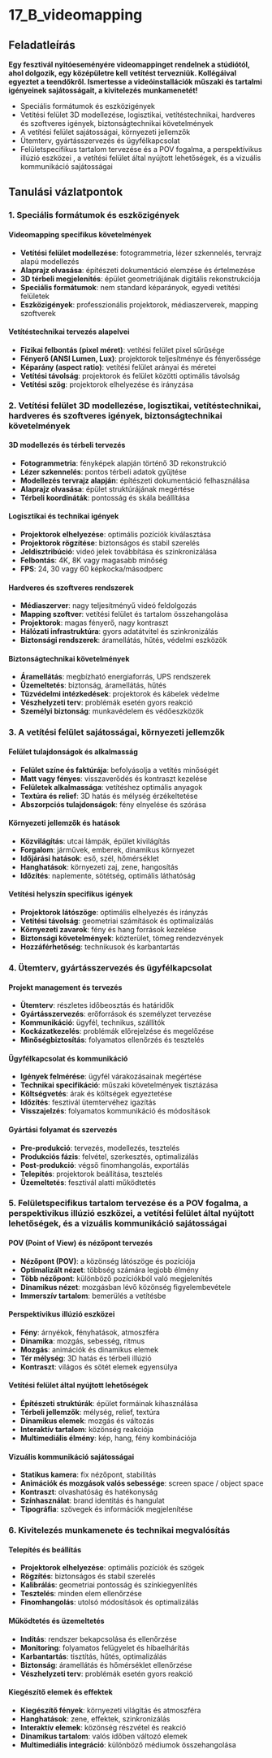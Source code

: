 # 17_B_videomapping

## Feladatleírás

**Egy fesztivál nyitóeseményére videomappinget rendelnek a stúdiótól, ahol dolgozik, egy középületre kell vetítést tervezniük. Kollégáival egyeztet a teendőkről. Ismertesse a videóinstallációk műszaki és tartalmi igényeinek sajátosságait, a kivitelezés munkamenetét!**

- Speciális formátumok és eszközigények
- Vetítési	felület  3D  modellezése,  logisztikai,  vetítéstechnikai,	hardveres	és szoftveres igények, biztonságtechnikai követelmények
- A vetítési felület sajátosságai, környezeti jellemzők
- Ütemterv, gyártásszervezés és ügyfélkapcsolat
- Felületspecifikus tartalom tervezése és a POV fogalma, a perspektívikus illúzió eszközei , a vetítési felület által nyújtott lehetőségek, és a vizuális kommunikáció sajátosságai

## Tanulási vázlatpontok

### 1. Speciális formátumok és eszközigények

#### Videomapping specifikus követelmények
- **Vetítési felület modellezése**: fotogrammetria, lézer szkennelés, tervrajz alapú modellezés
- **Alaprajz olvasása**: építészeti dokumentáció elemzése és értelmezése
- **3D térbeli megjelenítés**: épület geometriájának digitális rekonstrukciója
- **Speciális formátumok**: nem standard képarányok, egyedi vetítési felületek
- **Eszközigények**: professzionális projektorok, médiaszerverek, mapping szoftverek

#### Vetítéstechnikai tervezés alapelvei
- **Fizikai felbontás (pixel méret)**: vetítési felület pixel sűrűsége
- **Fényerő (ANSI Lumen, Lux)**: projektorok teljesítménye és fényerőssége
- **Képarány (aspect ratio)**: vetítési felület arányai és méretei
- **Vetítési távolság**: projektorok és felület közötti optimális távolság
- **Vetítési szög**: projektorok elhelyezése és irányzása

### 2. Vetítési felület 3D modellezése, logisztikai, vetítéstechnikai, hardveres és szoftveres igények, biztonságtechnikai követelmények

#### 3D modellezés és térbeli tervezés
- **Fotogrammetria**: fényképek alapján történő 3D rekonstrukció
- **Lézer szkennelés**: pontos térbeli adatok gyűjtése
- **Modellezés tervrajz alapján**: építészeti dokumentáció felhasználása
- **Alaprajz olvasása**: épület struktúrájának megértése
- **Térbeli koordináták**: pontosság és skála beállítása

#### Logisztikai és technikai igények
- **Projektorok elhelyezése**: optimális pozíciók kiválasztása
- **Projektorok rögzítése**: biztonságos és stabil szerelés
- **Jeldisztribúció**: videó jelek továbbítása és szinkronizálása
- **Felbontás**: 4K, 8K vagy magasabb minőség
- **FPS**: 24, 30 vagy 60 képkocka/másodperc

#### Hardveres és szoftveres rendszerek
- **Médiaszerver**: nagy teljesítményű videó feldolgozás
- **Mapping szoftver**: vetítési felület és tartalom összehangolása
- **Projektorok**: magas fényerő, nagy kontraszt
- **Hálózati infrastruktúra**: gyors adatátvitel és szinkronizálás
- **Biztonsági rendszerek**: áramellátás, hűtés, védelmi eszközök

#### Biztonságtechnikai követelmények
- **Áramellátás**: megbízható energiaforrás, UPS rendszerek
- **Üzemeltetés**: biztonság, áramellátás, hűtés
- **Tűzvédelmi intézkedések**: projektorok és kábelek védelme
- **Vészhelyzeti terv**: problémák esetén gyors reakció
- **Személyi biztonság**: munkavédelem és védőeszközök

### 3. A vetítési felület sajátosságai, környezeti jellemzők

#### Felület tulajdonságok és alkalmasság
- **Felület színe és faktúrája**: befolyásolja a vetítés minőségét
- **Matt vagy fényes**: visszaverődés és kontraszt kezelése
- **Felületek alkalmassága**: vetítéshez optimális anyagok
- **Textúra és relief**: 3D hatás és mélység érzékeltetése
- **Abszorpciós tulajdonságok**: fény elnyelése és szórása

#### Környezeti jellemzők és hatások
- **Közvilágítás**: utcai lámpák, épület kivilágítás
- **Forgalom**: járművek, emberek, dinamikus környezet
- **Időjárási hatások**: eső, szél, hőmérséklet
- **Hanghatások**: környezeti zaj, zene, hangosítás
- **Időzítés**: naplemente, sötétség, optimális láthatóság

#### Vetítési helyszín specifikus igények
- **Projektorok látószöge**: optimális elhelyezés és irányzás
- **Vetítési távolság**: geometriai számítások és optimalizálás
- **Környezeti zavarok**: fény és hang források kezelése
- **Biztonsági követelmények**: közterület, tömeg rendezvények
- **Hozzáférhetőség**: technikusok és karbantartás

### 4. Ütemterv, gyártásszervezés és ügyfélkapcsolat

#### Projekt management és tervezés
- **Ütemterv**: részletes időbeosztás és határidők
- **Gyártásszervezés**: erőforrások és személyzet tervezése
- **Kommunikáció**: ügyfél, technikus, szállítók
- **Kockázatkezelés**: problémák előrejelzése és megelőzése
- **Minőségbiztosítás**: folyamatos ellenőrzés és tesztelés

#### Ügyfélkapcsolat és kommunikáció
- **Igények felmérése**: ügyfél várakozásainak megértése
- **Technikai specifikáció**: műszaki követelmények tisztázása
- **Költségvetés**: árak és költségek egyeztetése
- **Időzítés**: fesztivál ütemtervéhez igazítás
- **Visszajelzés**: folyamatos kommunikáció és módosítások

#### Gyártási folyamat és szervezés
- **Pre-produkció**: tervezés, modellezés, tesztelés
- **Produkciós fázis**: felvétel, szerkesztés, optimalizálás
- **Post-produkció**: végső finomhangolás, exportálás
- **Telepítés**: projektorok beállítása, tesztelés
- **Üzemeltetés**: fesztivál alatti működtetés

### 5. Felületspecifikus tartalom tervezése és a POV fogalma, a perspektivikus illúzió eszközei, a vetítési felület által nyújtott lehetőségek, és a vizuális kommunikáció sajátosságai

#### POV (Point of View) és nézőpont tervezés
- **Nézőpont (POV)**: a közönség látószöge és pozíciója
- **Optimalizált nézet**: többség számára legjobb élmény
- **Több nézőpont**: különböző pozíciókból való megjelenítés
- **Dinamikus nézet**: mozgásban lévő közönség figyelembevétele
- **Immerszív tartalom**: bemerülés a vetítésbe

#### Perspektivikus illúzió eszközei
- **Fény**: árnyékok, fényhatások, atmoszféra
- **Dinamika**: mozgás, sebesség, ritmus
- **Mozgás**: animációk és dinamikus elemek
- **Tér mélység**: 3D hatás és térbeli illúzió
- **Kontraszt**: világos és sötét elemek egyensúlya

#### Vetítési felület által nyújtott lehetőségek
- **Építészeti struktúrák**: épület formáinak kihasználása
- **Térbeli jellemzők**: mélység, relief, textúra
- **Dinamikus elemek**: mozgás és változás
- **Interaktív tartalom**: közönség reakciója
- **Multimediális élmény**: kép, hang, fény kombinációja

#### Vizuális kommunikáció sajátosságai
- **Statikus kamera**: fix nézőpont, stabilitás
- **Animációk és mozgások valós sebessége**: screen space / object space
- **Kontraszt**: olvashatóság és hatékonyság
- **Színhasználat**: brand identitás és hangulat
- **Tipográfia**: szövegek és információk megjelenítése

### 6. Kivitelezés munkamenete és technikai megvalósítás

#### Telepítés és beállítás
- **Projektorok elhelyezése**: optimális pozíciók és szögek
- **Rögzítés**: biztonságos és stabil szerelés
- **Kalibrálás**: geometriai pontosság és színkiegyenlítés
- **Tesztelés**: minden elem ellenőrzése
- **Finomhangolás**: utolsó módosítások és optimalizálás

#### Működtetés és üzemeltetés
- **Indítás**: rendszer bekapcsolása és ellenőrzése
- **Monitoring**: folyamatos felügyelet és hibaelhárítás
- **Karbantartás**: tisztítás, hűtés, optimalizálás
- **Biztonság**: áramellátás és hőmérséklet ellenőrzése
- **Vészhelyzeti terv**: problémák esetén gyors reakció

#### Kiegészítő elemek és effektek
- **Kiegészítő fények**: környezeti világítás és atmoszféra
- **Hanghatások**: zene, effektek, szinkronizálás
- **Interaktív elemek**: közönség részvétel és reakció
- **Dinamikus tartalom**: valós időben változó elemek
- **Multimediális integráció**: különböző médiumok összehangolása
